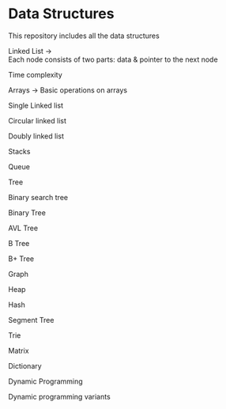 # Data Structures
This repository includes all the data structures

Linked List	->  
Each node consists of two parts: data & pointer to the next node

Time complexity

Arrays -> Basic operations on arrays

Single Linked list	

Circular linked list	

Doubly linked list	

Stacks	

Queue	

Tree	

Binary search tree	

Binary Tree	

AVL Tree	

B Tree	

B+ Tree	

Graph	

Heap	

Hash	

Segment Tree	

Trie	

Matrix

Dictionary

Dynamic Programming	

Dynamic programming variants

